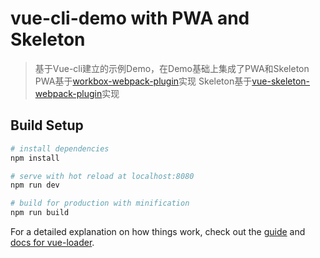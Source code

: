 # vue-cli-demo with PWA and Skeleton

> 基于Vue-cli建立的示例Demo，在Demo基础上集成了PWA和Skeleton
> PWA基于[workbox-webpack-plugin](https://developers.google.cn/web/tools/workbox/)实现
> Skeleton基于[vue-skeleton-webpack-plugin](https://github.com/lavas-project/vue-skeleton-webpack-plugin)实现

## Build Setup

``` bash
# install dependencies
npm install

# serve with hot reload at localhost:8080
npm run dev

# build for production with minification
npm run build
```

For a detailed explanation on how things work, check out the [guide](http://vuejs-templates.github.io/webpack/) and [docs for vue-loader](http://vuejs.github.io/vue-loader).
